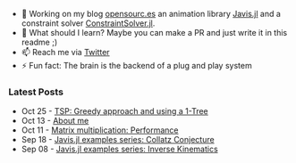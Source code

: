 - 🔭 Working on my blog [opensourc.es](https://opensourc.es) an animation library [Javis.jl](https://github.com/Wikunia/Javis.jl) and a constraint solver [ConstraintSolver.jl](https://github.com/Wikunia/ConstraintSolver.jl).
- 🌱 What should I learn? Maybe you can make a PR and just write it in this readme ;)
- 📫 Reach me via [Twitter](https://twitter.com/Wikunia_de)
- ⚡ Fun fact: The brain is the backend of a plug and play system 

### Latest Posts
<!-- feed start -->
- Oct 25 - [
      TSP: Greedy approach and using a 1-Tree  
  ]( https://opensourc.es/blog/2021-10-25-tsp-1tree-and-greedy/index.html )
- Oct 13 - [
      About me  
  ]( https://opensourc.es/about/index.html )
- Oct 11 - [
      Matrix multiplication: Performance  
  ]( https://opensourc.es/blog/2021-10-11-matrix-multiplication-performance/index.html )
- Sep 18 - [
      Javis.jl examples series: Collatz Conjecture  
  ]( https://opensourc.es/blog/2021-09-18-javis.jl-examples-series-collatz-conjecture/index.html )
- Sep 08 - [
      Javis.jl examples series: Inverse Kinematics  
  ]( https://opensourc.es/blog/2021-09-08-javis.jl-examples-series-inverse-kinematics/index.html )
<!-- feed end -->
